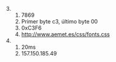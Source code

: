 3. 
	1) 7869
	2) Primer byte c3, último byte 00
	3) 0xC3F6
	4) http://www.aemet.es/css/fonts.css
4. 
	1) 20ms
	2) 157.150.185.49
